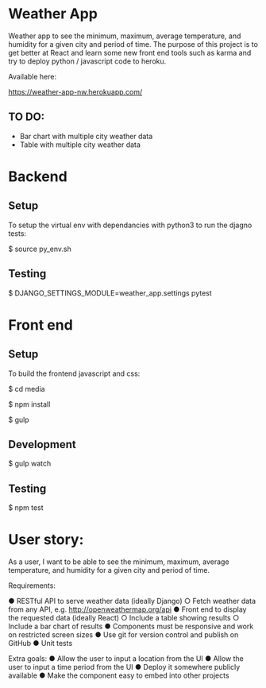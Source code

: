 # Weather App

Weather app to see the minimum, maximum, average temperature, and humidity for a given city and period of time. The purpose 
of this project is to get better at React and learn some new front end tools such as karma and try to deploy python / 
javascript code to heroku.

Available here:

https://weather-app-nw.herokuapp.com/

## TO DO:

 - Bar chart with multiple city weather data
 - Table with multiple city weather data


# Backend

## Setup

To setup the virtual env with dependancies with python3 to run the djagno tests:

$ source py_env.sh

## Testing

$ DJANGO_SETTINGS_MODULE=weather_app.settings pytest

# Front end

## Setup

To build the frontend javascript and css:

$ cd media

$ npm install

$ gulp

## Development

$ gulp watch


## Testing

$ npm test

# User story:

As a user, I want to be able to see the minimum, maximum, average temperature, and humidity for a
given city and period of time.

Requirements:

● RESTful API to serve weather data (ideally Django)
○ Fetch weather data from any API, e.g. http://openweathermap.org/api
● Front end to display the requested data (ideally React)
○ Include a table showing results
○ Include a bar chart of results
● Components must be responsive and work on restricted screen sizes
● Use git for version control and publish on GitHub
● Unit tests

Extra goals:
● Allow the user to input a location from the UI
● Allow the user to input a time period from the UI
● Deploy it somewhere publicly available
● Make the component easy to embed into other projects
